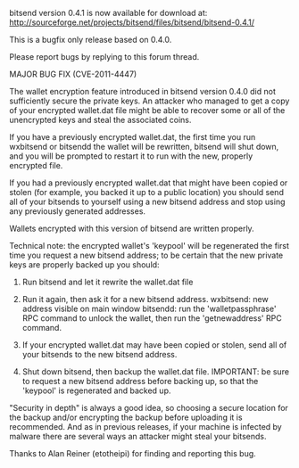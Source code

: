 bitsend version 0.4.1 is now available for download at:
http://sourceforge.net/projects/bitsend/files/bitsend/bitsend-0.4.1/

This is a bugfix only release based on 0.4.0.

Please report bugs by replying to this forum thread.

MAJOR BUG FIX  (CVE-2011-4447)

The wallet encryption feature introduced in bitsend version 0.4.0 did not sufficiently secure the private keys. An attacker who
managed to get a copy of your encrypted wallet.dat file might be able to recover some or all of the unencrypted keys and steal the
associated coins.

If you have a previously encrypted wallet.dat, the first time you run wxbitsend or bitsendd the wallet will be rewritten, bitsend will
shut down, and you will be prompted to restart it to run with the new, properly encrypted file.

If you had a previously encrypted wallet.dat that might have been copied or stolen (for example, you backed it up to a public
location) you should send all of your bitsends to yourself using a new bitsend address and stop using any previously generated addresses.

Wallets encrypted with this version of bitsend are written properly.

Technical note: the encrypted wallet's 'keypool' will be regenerated the first time you request a new bitsend address; to be certain that the
new private keys are properly backed up you should:

1. Run bitsend and let it rewrite the wallet.dat file

2. Run it again, then ask it for a new bitsend address.
wxbitsend: new address visible on main window
bitsendd: run the 'walletpassphrase' RPC command to unlock the wallet,  then run the 'getnewaddress' RPC command.

3. If your encrypted wallet.dat may have been copied or stolen, send all of your bitsends to the new bitsend address.

4. Shut down bitsend, then backup the wallet.dat file.
IMPORTANT: be sure to request a new bitsend address before backing up, so that the 'keypool' is regenerated and backed up.

"Security in depth" is always a good idea, so choosing a secure location for the backup and/or encrypting the backup before uploading it is recommended. And as in previous releases, if your machine is infected by malware there are several ways an attacker might steal your bitsends.

Thanks to Alan Reiner (etotheipi) for finding and reporting this bug.
